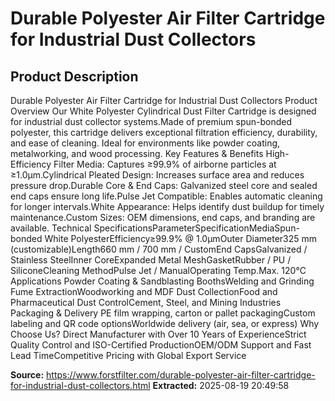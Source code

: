 # Durable Polyester Air Filter Cartridge for Industrial Dust Collectors

## Product Description

Durable Polyester Air Filter Cartridge for Industrial Dust Collectors Product Overview Our White Polyester Cylindrical Dust Filter Cartridge is designed for industrial dust collector systems.Made of premium spun-bonded polyester, this cartridge delivers exceptional filtration efficiency, durability, and ease of cleaning. Ideal for environments like powder coating, metalworking, and wood processing. Key Features & Benefits High-Efficiency Filter Media: Captures ≥99.9% of airborne particles at ≥1.0μm.Cylindrical Pleated Design: Increases surface area and reduces pressure drop.Durable Core & End Caps: Galvanized steel core and sealed end caps ensure long life.Pulse Jet Compatible: Enables automatic cleaning for longer intervals.White Appearance: Helps identify dust buildup for timely maintenance.Custom Sizes: OEM dimensions, end caps, and branding are available. Technical SpecificationsParameterSpecificationMediaSpun-bonded White PolyesterEfficiency≥99.9% @ 1.0μmOuter Diameter325 mm (customizable)Length660 mm / 700 mm / CustomEnd CapsGalvanized / Stainless SteelInner CoreExpanded Metal MeshGasketRubber / PU / SiliconeCleaning MethodPulse Jet / ManualOperating Temp.Max. 120°C Applications Powder Coating & Sandblasting BoothsWelding and Grinding Fume ExtractionWoodworking and MDF Dust CollectionFood and Pharmaceutical Dust ControlCement, Steel, and Mining Industries Packaging & Delivery PE film wrapping, carton or pallet packagingCustom labeling and QR code optionsWorldwide delivery (air, sea, or express) Why Choose Us? Direct Manufacturer with Over 10 Years of ExperienceStrict Quality Control and ISO-Certified ProductionOEM/ODM Support and Fast Lead TimeCompetitive Pricing with Global Export Service

**Source:** https://www.forstfilter.com/durable-polyester-air-filter-cartridge-for-industrial-dust-collectors.html
**Extracted:** 2025-08-19 20:49:58
